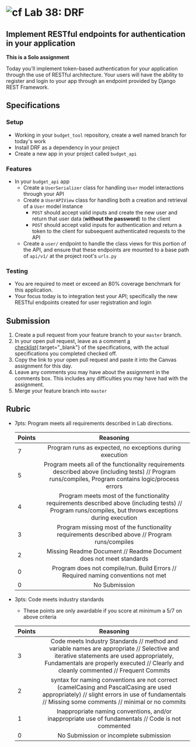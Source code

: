 # ![cf](http://i.imgur.com/7v5ASc8.png) Lab 38: DRF

## Implement RESTful endpoints for authentication in your application

**This is a Solo assignment**
<!-- short description of project -->
Today you'll implement token-based authentication for your application through the use of RESTful architecture. Your users will have the ability to register and login to your app through an endpoint provided by Django REST Framework.

## Specifications
<!-- Write a spefication for the features required in this lab assignment -->

### Setup
- Working in your `budget_tool` repository, create a well named branch for today's work
- Install DRF as a dependency in your project
- Create a new app in your project called `budget_api`

### Features
- In your `budget_api` app
    - Create a `UserSerializer` class for handling `User` model interactions through your API
    - Create a `UserAPIView` class for handling both a creation and retrieval of a `User` model instance
        - `POST` should accept valid inputs and create the new user and return that user data (**without the password**) to the client
        - `POST` should accept valid inputs for authentication and return a token to the client for subsequent authenticated requests to the API
    - Create a `user/` endpoint to handle the class views for this portion of the API, and ensure that these endpoints are mounted to a base path of `api/v1/` at the project root's `urls.py`

### Testing
- You are required to meet or exceed an 80% coverage benchmark for this application.
- Your focus today is to integration test your API; specifically the new RESTful endpoints created for user registration and login


## Submission
1. Create a pull request from your feature branch to your `master` branch.
2. In your open pull request, leave as a comment [a checklist](https://github.com/blog/1825-task-lists-in-all-markdown-documents){:target="_blank"} of the specifications, with the actual specifications you completed checked off.
3. Copy the link to your open pull request and paste it into the Canvas assignment for this day.
4. Leave any comments you may have about the assignment in the comments box. This includes any difficulties you may have had with the assignment.
5. Merge your feature branch into `master`

## Rubric
- 7pts: Program meets all requirements described in Lab directions.

	Points  | Reasoning | 
	 ------------ | :-----------: | 
	7       | Program runs as expected, no exceptions during execution |
	5       | Program meets all of the  functionality requirements described above (including tests) // Program runs/compiles, Program contains logic/process errors|
	4       | Program meets most of the functionality requirements described above (including tests)  // Program runs/compiles, but throws exceptions during execution |
	3       | Program missing most of the functionality requirements described above // Program runs/compiles |
	2       | Missing Readme Document // Readme Document does not meet standards |
	0       | Program does not compile/run. Build Errors // Required naming conventions not met |
	0       | No Submission |

- 3pts: Code meets industry standards
	- These points are only awardable if you score at minimum a 5/7 on above criteria

	Points  | Reasoning | 
	 ------------ | :-----------: | 
	3       | Code meets Industry Standards // method and variable names are appropriate // Selective and iterative statements are used appropriately, Fundamentals are properly executed // Clearly and cleanly commented // Frequent Commits |
	2       | syntax for naming conventions are not correct (camelCasing and PascalCasing are used appropriately) // slight errors in use of fundamentals // Missing some comments // minimal or no commits |
	1       | Inappropriate naming conventions, and/or inappropriate use of fundamentals // Code is not commented  |
	0       | No Submission or incomplete submission |

